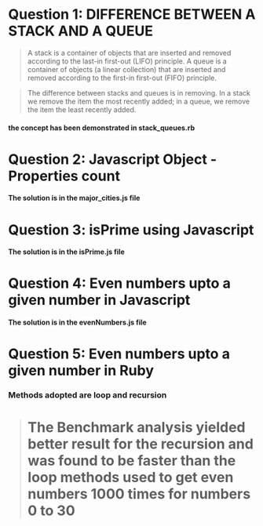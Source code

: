 # Question 1:  DIFFERENCE BETWEEN A STACK AND A QUEUE
> A stack is a container of objects that are inserted and removed according to the last-in first-out (LIFO) principle. A queue is a container of objects (a linear collection) that are inserted and removed according to the first-in first-out (FIFO) principle.


>The difference between stacks and queues is in removing. In a stack we remove the item the most recently added; in a queue, we remove the item the least recently added.

#### the concept has been demonstrated in stack_queues.rb

# Question 2: Javascript Object - Properties count

#### The solution is in the major_cities.js file

# Question 3: isPrime using Javascript

#### The solution is in the isPrime.js file

# Question 4: Even numbers upto a given number in Javascript

#### The solution is in the evenNumbers.js file

# Question 5: Even numbers upto a given number in Ruby

### Methods adopted are loop and recursion

># The Benchmark analysis yielded better result for the recursion and was found to be faster than the loop methods used to get even numbers 1000 times for numbers 0 to 30
